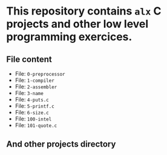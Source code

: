 # This repository contains `alx` C projects and other low level programming exercices.

## File content
- File: `0-preprocessor`
- File: `1-compiler`
- File: `2-assembler`
- File: `3-name`
- File: `4-puts.c`
- File: `5-printf.c`
- File: `6-size.c`
- File: `100-intel`
- File: `101-quote.c`

## And other projects directory
